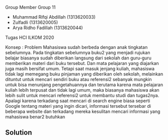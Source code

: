 Group Member
Group 11
- Muhammad Rifqi Abdillah (1313620033)
- Zulfadli (1313620005)
- Arya Ridho Fadillah (1313620044)

Tugas HCI ILKOM 2020

Konsep :
Problem
Mahasiswa sudah berbeda dengan anak tingkatan sebelumnya. Pada tingkatan sebelumnya buku2 yang menjadi rujukan belajar biasanya sudah diberikan langsung dari sekolah dan guru-guru memberikan materi dari buku tersebut. Dan mata pelajaran yang diajarkan juga masih bersifat umum. Tetapi saat masuk jenjang kuliah, mahasiswa tidak lagi memegang buku pinjaman yang diberikan oleh sekolah, melainkan dituntut untuk mencari sendiri buku atau referensi2 sebanyak mungkin untuk bisa menunjang pengetahuannya dan terutama karena mata pelajaran kuliah lebih terpusat dan tidak lagi umum, maka biasanya mahasiswa akan lebih sulit untuk mencari referensi2 untuk membantu studi dan tugas2nya. Apalagi karena terkadang saat mencari di search engine biasa seperti Google tentang materi yang ingin dicari, informasi tersebut tersebar di beberapa website dan terkadang mereka kesulitan mencari informasi yang mahasiswa benar2 butuhkan
## Solution
